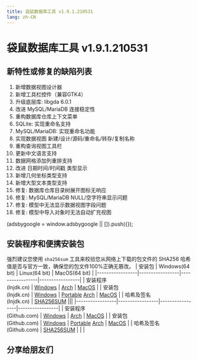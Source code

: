 ```yaml
---
title: 袋鼠数据库工具 v1.9.1.210531
lang: zh-CN
---
```


# 袋鼠数据库工具 v1.9.1.210531

## 新特性或修复的缺陷列表
1. 新增数据视图设计器
2. 新增工具栏控件（兼容GTK4）
3. 升级底层库: libgda 6.0.1
4. 改进 MySQL/MariaDB 连接稳定性
5. 重构数据库仓库上下文菜单
6. SQLite: 实现重命名支持
7. MySQL/MariaDB: 实现重命名功能
8. 实现数据视图 新建/设计/源码/重命名/转存/复制名称
9. 重构查询视图工具栏
10. 更新中文语言支持
11. 数据网格添加列重排支持
12. 改进 日期时间/时间戳 类型显示
13. 新增几何坐标类型支持
14. 新增大型文本类型支持
15. 修复: 数据库仓库目录树展开图标无响应
16. 修复: MySQL/MariaDB NULL/空字符串显示问题
17. 修复: 模型中无法显示数据视图字段问题
18. 修复: 模型中导入对象时无法自动扩充视图


<div>
    <script2 type="text/javascript" async="true" src="https://pagead2.googlesyndication.com/pagead/js/adsbygoogle.js" />
    <ins class="adsbygoogle"
        style="display:block; text-align:center;"
        data-ad-layout="in-article"
        data-ad-format="fluid"
        data-ad-client="ca-pub-3975819313740938"
        data-ad-slot="6760827895"></ins>
    <script2 type="text/javascript">
        (adsbygoogle = window.adsbygoogle || []).push({});
    </script2>
</div>


## 安装程序和便携安装包
强烈建议您使用 `sha256sum` 工具来校验您从网络上下载的包文件的 SHA256 哈希值是否与官方一致，确保您的包文件100%正确无篡改。
| 安装包          | Windows(64 bit) | Linux(64 bit)   | MacOS(64 bit)   |
|-----------------|-----------------|-----------------|-----------------|
| 安装程序<br/>(Injdk.cn) | [Windows](https://d4.injdk.cn/dbkangaroo/v1.9.1.210531/kangaroo-1.9.1.210531-AMD64.exe) | [Arch](https://d4.injdk.cn/dbkangaroo/v1.9.1.210531/kangaroo-1.9.1.210531-1-x86_64.pkg.tar.xz) | [MacOS](https://d4.injdk.cn/dbkangaroo/v1.9.1.210531/kangaroo-1.9.1.210531-macos.dmg) |
| 安装包<br/>(Injdk.cn)  | [Windows](https://d4.injdk.cn/dbkangaroo/v1.9.1.210531/kangaroo-1.9.1.210531-AMD64.7z) | [Portable](https://d4.injdk.cn/dbkangaroo/v1.9.1.210531/kangaroo-1.9.1.210531-portable-x86_64.tar.gz) [Arch](https://d4.injdk.cn/dbkangaroo/v1.9.1.210531/kangaroo-1.9.1.210531-arch.tar.gz) | [MacOS](https://d4.injdk.cn/dbkangaroo/v1.9.1.210531/kangaroo-1.9.1.210531-macos.tar.gz) |
| 哈希及签名<br/>(Injdk.cn) | [SHA256SUM](https://d4.injdk.cn/dbkangaroo/v1.9.1.210531/kangaroo-1.9.1.210531.sha256sum) |||
|-----------------|-----------------|-----------------|-----------------|
| 安装程序<br/>(Github.com) | [Windows](https://github.com/dbkangaroo/kangaroo/releases/download/v1.9.1.210531/kangaroo-1.9.1.210531-AMD64.exe) | [Arch](https://github.com/dbkangaroo/kangaroo/releases/download/v1.9.1.210531/kangaroo-1.9.1.210531-1-x86_64.pkg.tar.xz) | [MacOS](https://github.com/dbkangaroo/kangaroo/releases/download/v1.9.1.210531/kangaroo-1.9.1.210531-macos.dmg) |
| 安装包<br/>(Github.com)  | [Windows](https://github.com/dbkangaroo/kangaroo/releases/download/v1.9.1.210531/kangaroo-1.9.1.210531-AMD64.7z) | [Portable](https://github.com/dbkangaroo/kangaroo/releases/download/v1.9.1.210531/kangaroo-1.9.1.210531-portable-x86_64.tar.gz) [Arch](https://github.com/dbkangaroo/kangaroo/releases/download/v1.9.1.210531/kangaroo-1.9.1.210531-arch.tar.gz) | [MacOS](https://github.com/dbkangaroo/kangaroo/releases/download/v1.9.1.210531/kangaroo-1.9.1.210531-macos.tar.gz) |
| 哈希及签名<br/>(Github.com) | [SHA256SUM](https://github.com/dbkangaroo/kangaroo/releases/download/v1.9.1.210531/kangaroo-1.9.1.210531.sha256sum) | | |

## 分享给朋友们
<social-share :networks="['qq', 'weibo', 'douban', 'facebook', 'twitter', 'telegram', 'line', 'skype', 'linkedin']" />